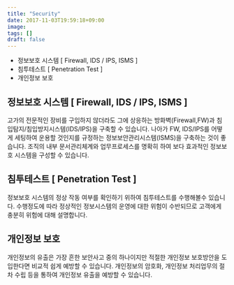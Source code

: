 ```yaml
---
title: "Security"
date: 2017-11-03T19:59:18+09:00
image: 
tags: []
draft: false
---
```

* 정보보호 시스템 \[ Firewall, IDS / IPS, ISMS \]
* 침투테스트 \[ Penetration Test \]
* 개인정보 보호

<!--more-->
## 정보보호 시스템 \[ Firewall, IDS / IPS, ISMS \]
고가의 전문적인 장비를 구입하지 않더라도 그에 상응하는 방화벽(Firewall,FW)과 침입탐지/침입방지시스템(IDS/IPS)을 구축할 수 있습니다. 나아가 FW, IDS/IPS를 어떻게 세팅하여 운용할 것인지를 규정하는 정보보안관리시스템(ISMS)을 구축하는 것이 좋습니다. 조직의 내부 문서관리체계와 업무프로세스를 명확히 하여 보다 효과적인 정보보호 시스템을 구성할 수 있습니다.

## 침투테스트 \[ Penetration Test \]
정보보호 시스템의 정상 작동 여부를 확인하기 위하여 침투테스트를 수행해볼수 있습니다. 수행정도에 따라 정상적인 정보시스템의 운영에 대한 위험이 수반되므로 고객에게 충분히 위험에 대해 설명합니다.

## 개인정보 보호
개인정보의 유출은 가장 흔한 보안사고 중의 하나이지만 적절한 개인정보 보호방안을 도입한다면 비교적 쉽게 예방할 수 있습니다. 개인정보의 암호화, 개인정보 처리업무의 절차 수립 등을 통하여 개인정보 유출을 예방할 수 있습니다.
